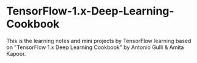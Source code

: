 # TensorFlow-1.x-Deep-Learning-Cookbook
This is the learning notes and mini projects by TensorFlow learning based on "TensorFlow 1.x Deep Learning Cookbook" by Antonio Gulli &amp; Amita Kapoor.
